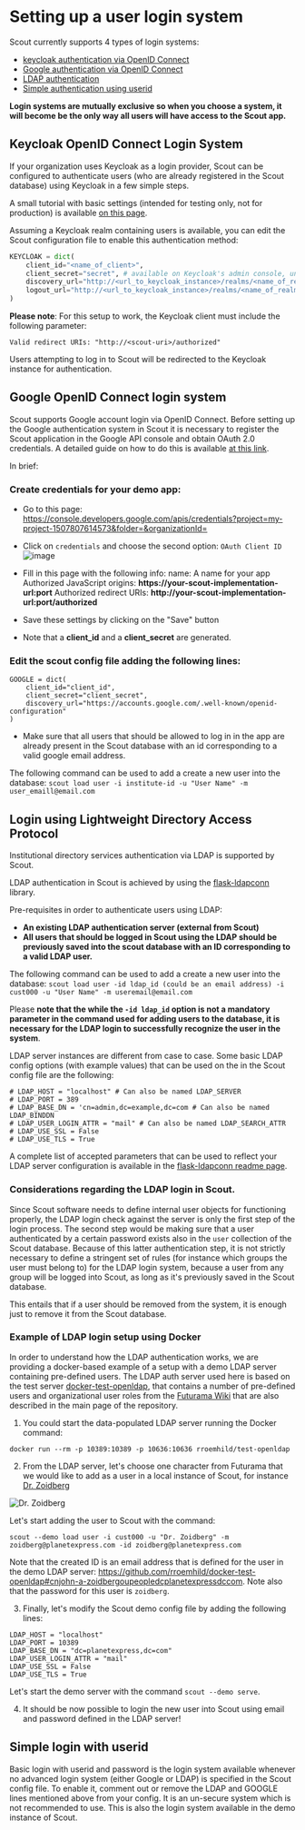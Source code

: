 # Setting up a user login system

Scout currently supports 4 types of login systems:
  - [keycloak authentication via OpenID Connect](#keycloak-openid-connect-login-system)
  - [Google authentication via OpenID Connect](#google-openid-connect-login-system)
  - [LDAP authentication](#login-using-lightweight-directory-access-protocol)
  - [Simple authentication using userid](#simple-login-with-userid)

**Login systems are mutually exclusive so when you choose a system, it will become be the only way all users will have access to the Scout app.**


## Keycloak OpenID Connect Login System

If your organization uses Keycloak as a login provider, Scout can be configured to authenticate users (who are already registered in the Scout database) using Keycloak in a few simple steps.

A small tutorial with basic settings (intended for testing only, not for production) is available [on this page](https://github.com/northwestwitch/keycloak_flask_auth?tab=readme-ov-file#keycloak_flask_auth).

Assuming a Keycloak realm containing users is available, you can edit the Scout configuration file to enable this authentication method:

```python
KEYCLOAK = dict(
    client_id="<name_of_client>",
    client_secret="secret", # available on Keycloak's admin console, under client credentials
    discovery_url="http://<url_to_keycloak_instance>/realms/<name_of_realm>/.well-known/openid-configuration",
    logout_url="http://<url_to_keycloak_instance>/realms/<name_of_realm>/protocol/openid-connect/logout",
)
```

**Please note**: For this setup to work, the Keycloak client must include the following parameter:

`Valid redirect URIs: "http://<scout-uri>/authorized"`


Users attempting to log in to Scout will be redirected to the Keycloak instance for authentication.

## Google OpenID Connect login system

Scout supports Google account login via OpenID Connect. Before setting up the Google authentication system in Scout it is necessary to register the Scout application in the Google API console and obtain OAuth 2.0 credentials. A detailed guide on how to do this is available [at this link](https://developers.google.com/identity/protocols/oauth2/openid-connect).

In brief:

### Create credentials for your demo app:

-  Go to this page:  https://console.developers.google.com/apis/credentials?project=my-project-1507807614573&folder=&organizationId=

- Click on `credentials` and choose the second option: `OAuth Client ID`
![image](https://user-images.githubusercontent.com/28093618/84499985-ef2c4200-acb3-11ea-8ade-1789219bfd73.png)

- Fill in this page with the following info:
 name: A name for your app
 Authorized JavaScript origins: **https://your-scout-implementation-url:port**
 Authorized redirect URIs: **http://your-scout-implementation-url:port/authorized**

- Save these settings by clicking on the "Save" button

- Note that a **client_id** and a **client_secret** are generated.

### Edit the scout config file adding the following lines:
```
GOOGLE = dict(
    client_id="client_id",
    client_secret="client_secret",
    discovery_url="https://accounts.google.com/.well-known/openid-configuration"
)
```

- Make sure that all users that should be allowed to log in in the app are already present in the Scout database with an id corresponding to a valid google email address.

The following command can be used to add a create a new user into the database:
`scout load user -i institute-id -u "User Name" -m user_emaill@email.com`


## Login using Lightweight Directory Access Protocol

Institutional directory services authentication via LDAP is supported by Scout.

LDAP authentication in Scout is achieved by using the [flask-ldapconn](https://github.com/rroemhild/flask-ldapconn) library.

Pre-requisites in order to authenticate users using LDAP:

- **An existing LDAP authentication server (external from Scout)**
- **All users that should be logged in Scout using the LDAP should be previously saved into the scout database with an ID corresponding to a valid LDAP user.**

The following command can be used to add a create a new user into the database:
`scout load user -id ldap_id (could be an email address) -i cust000 -u "User Name" -m useremail@email.com`

Please **note that the while the `-id ldap_id` option is not a mandatory parameter in the command used for adding users to the database, it is necessary for the LDAP login to successfully recognize the user in the system**.

LDAP server instances are different from case to case. Some basic LDAP config options (with example values) that can be used on the in the Scout config file are the following:

```
# LDAP_HOST = "localhost" # Can also be named LDAP_SERVER
# LDAP_PORT = 389
# LDAP_BASE_DN = 'cn=admin,dc=example,dc=com # Can also be named LDAP_BINDDN
# LDAP_USER_LOGIN_ATTR = "mail" # Can also be named LDAP_SEARCH_ATTR
# LDAP_USE_SSL = False
# LDAP_USE_TLS = True
```

A complete list of accepted parameters that can be used to reflect your LDAP server configuration is available in the [flask-ldapconn readme page](https://github.com/rroemhild/flask-ldapconn).

### Considerations regarding the LDAP login in Scout.

Since Scout software needs to define internal user objects for functioning properly, the LDAP login check against the server is only the first step of the login process. The second step would be making sure that a user authenticated by a certain password exists also in the `user` collection of the Scout database. Because of this latter authentication step, it is not strictly necessary to define a stringent set of rules (for instance which groups the user must belong to) for the LDAP login system, because a user from any group will be logged into Scout, as long as it's previously saved in the Scout database.

This entails that if a user should be removed from the system, it is enough just to remove it from the Scout database.

### Example of LDAP login setup using Docker

In order to understand how the LDAP authentication works, we are providing a docker-based example of a setup with a demo LDAP server containing pre-defined users. The LDAP auth server used here is based on the test server [docker-test-openldap](https://github.com/rroemhild/docker-test-openldap), that contains a number of pre-defined users and organizational user roles from the [Futurama Wiki](https://futurama.fandom.com/wiki/Futurama_Wiki) that are also described in the main page of the repository.

1) You could start the data-populated LDAP server running the Docker command:
```
docker run --rm -p 10389:10389 -p 10636:10636 rroemhild/test-openldap
```

2) From the LDAP server, let's choose one character from Futurama that we would like to add as a user in a local instance of Scout, for instance [Dr. Zoidberg](https://github.com/rroemhild/docker-test-openldap#cnjohn-a-zoidbergoupeopledcplanetexpressdccom)

![Dr. Zoidberg](https://static.wikia.nocookie.net/characterprofile/images/1/17/Zoidberg.png/revision/latest/scale-to-width-down/250?cb=20180603192711)

Let's start adding the user to Scout with the command:
```
scout --demo load user -i cust000 -u "Dr. Zoidberg" -m zoidberg@planetexpress.com -id zoidberg@planetexpress.com
```
Note that the created ID is an email address that is defined for the user in the demo LDAP server: https://github.com/rroemhild/docker-test-openldap#cnjohn-a-zoidbergoupeopledcplanetexpressdccom. Note also that the password for this user is `zoidberg`.

3) Finally, let's modify the Scout demo config file by adding the following lines:
```
LDAP_HOST = "localhost"
LDAP_PORT = 10389
LDAP_BASE_DN = "dc=planetexpress,dc=com"
LDAP_USER_LOGIN_ATTR = "mail"
LDAP_USE_SSL = False
LDAP_USE_TLS = True
```
Let's start the demo server with the command `scout --demo serve`.

4) It should be now possible to login the new user into Scout using email and password defined in the LDAP server!

## Simple login with userid

Basic login with userid and password is the login system available whenever no advanced login system (either Google or LDAP) is specified in the Scout config file. To enable it, comment out or remove the LDAP and GOOGLE lines mentioned above from your config. It is an un-secure system which is not recommended to use. This is also the login system available in the demo instance of Scout.
